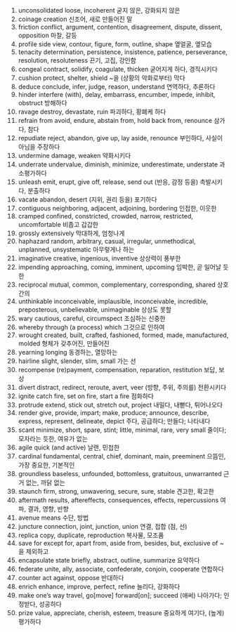 1. unconsolidated loose, incoherent 굳지 않은, 강화되지 않은
2. coinage creation 신조어, 새로 만들어진 말
3. friction conflict, argument, contention, disagreement, dispute, dissent, opposition 마찰, 갈등
4. profile side view, contour, figure, form, outline, shape 옆얼굴, 옆모습
5. tenacity determination, persistence, insistence, patience, perseverance, resolution, resoluteness 끈기, 고집, 강인함
6. congeal contract, solidify, coagulate, thicken 굳어지게 하다, 경직시키다
7. cushion protect, shelter, shield ~을 (상황의 악화로부터) 막다
8. deduce conclude, infer, judge, reason, understand 연역하다, 추론하다
9. hinder interfere (with), delay, embarrass, encumber, impede, inhibit, obstruct 방해하다
10. ravage destroy, devastate, ruin 파괴하다, 황폐케 하다
11. refrain from avoid, endure, abstain from, hold back from, renounce 삼가다, 참다
12. repudiate reject, abandon, give up, lay aside, renounce 부인하다, 사실이 아님을 주장하다
13. undermine damage, weaken 약화시키다
14. underrate undervalue, diminish, minimize, underestimate, understate 과소평가하다
15. unleash emit, erupt, give off, release, send out (반응, 감정 등을) 촉발시키다, 분출하다
16. vacate abandon, desert (지위, 권리 등을) 포기하다
17. contiguous neighboring, adjacent, adjoining, bordering 인접한, 이웃한
18. cramped confined, constricted, crowded, narrow, restricted, uncomfortable 비좁고 갑갑한
19. grossly extensively 막대하게, 엄청나게
20. haphazard random, arbitrary, casual, irregular, unmethodical, unplanned, unsystematic 아무렇게나 하는
21. imaginative creative, ingenious, inventive 상상력이 풍부한
22. impending approaching, coming, imminent, upcoming 임박한, 곧 일어날 듯한
23. reciprocal mutual, common, complementary, corresponding, shared 상호간의
24. unthinkable inconceivable, implausible, inconceivable, incredible, preposterous, unbelievable, unimaginable 상상도 못할
25. wary cautious, careful, circumspect 조심하는 신중한
26. whereby through (a process) which 그것으로 인하여
27. wrought created, built, crafted, fashioned, formed, made, manufactured, molded 형체가 갖추어진, 만들어진
28. yearning longing 동경하는, 열망하는
29. hairline slight, slender, slim, small 가는 선
30. recompense (re)payment, compensation, reparation, restitution 보답, 보상
31. divert distract, redirect, reroute, avert, veer (방향, 주위, 주의를) 전환시키다
32. ignite catch fire, set on fire, start a fire 점화하다
33. protrude extend, stick out, stretch out, project 내밀다, 내뻗다, 튀어나오다
34. render give, provide, impart; make, produce; announce, describe, express, represent, delineate, depict 주다, 공급하다; 만들다; 나타내다
35. scant minimize, short, spare, stint; little, minimal, rare, very small 줄이다; 모자라는 듯한, 여유가 없는
36. agile quick (and active) 날랜, 민첩한
37. cardinal fundamental, central, chief, dominant, main, preeminent 으뜸인, 가장 중요한, 기본적인
38. groundless baseless, unfounded, bottomless, gratuitous, unwarranted 근거 없는, 까닭 없는
39. staunch firm, strong, unwavering, secure, sure, stable 견고한, 확고한
40. aftermath results, aftereffects, consequences, effects, repercussions 여파, 결과, 영향, 반향
41. avenue means 수단, 방법
42. juncture connection, joint, junction, union 연결, 접합 (점, 선)
43. replica copy, duplicate, reproduction 복사물, 모조품
44. save for except for, apart from, aside from, besides, but, exclusive of ~을 제외하고
45. encapsulate state briefly, abstract, outline, summarize 요약하다
46. federate unite, ally, associate, confederate, conjoin, cooperate 연합하다
47. counter act against, oppose 반대하다
48. enrich enhance, improve, perfect, refine 늘리다, 강화하다
49. make one’s way travel, go[move] forward[on]; succeed (애써) 나아가다; 인정받다, 성공하다
50. prize value, appreciate, cherish, esteem, treasure 중요하게 여기다, (높게) 평가하다